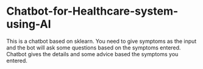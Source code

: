 # Chatbot-for-Healthcare-system-using-AI
This is a chatbot based on sklearn.
You need to give symptoms as the input and the bot will ask some questions based on the symptoms entered.
Chatbot gives the details and some advice based the symptoms you entered.
